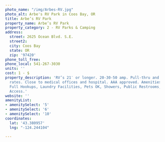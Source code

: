 ```yaml
---
photo_name: "/img/Arbes-RV.jpg"
photo_alt: Arbe's RV Park in Coos Bay, OR
title: Arbe’s RV Park
property_name: Arbe’s RV Park
property_category: 2 - RV Parks & Camping
address:
  street: 2625 Ocean Blvd. S.E.
  street2: 
  city: Coos Bay
  state: OR
  zip: '97420'
phone_toll_free: 
phone_local: 541-267-3030
units: ''
cost: 1 - $
property_description: 'RV’s 21′ or longer. 20-30-50 amp. Pull-thru and back-ins. Monthly/weekly
  rates. Close to medical offices and hospital. AAA approved. Amenities: Fifty Amp
  Full Hookups, Laundry Facilities, Pets OK, Showers, Public Restrooms, Cable, Internet
  Access.'
website: ''
amenityList:
- amenitySelect: '5'
- amenitySelect: '6'
- amenitySelect: '10'
coordinates:
  lat: '43.380957'
  lng: "-124.244104"

---
```

